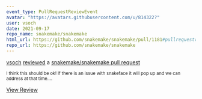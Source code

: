 ```yaml
---
event_type: PullRequestReviewEvent
avatar: "https://avatars.githubusercontent.com/u/814322?"
user: vsoch
date: 2021-09-17
repo_name: snakemake/snakemake
html_url: https://github.com/snakemake/snakemake/pull/1181#pullrequestreview-757747991
repo_url: https://github.com/snakemake/snakemake
---
```


<a href='https://github.com/vsoch' target='_blank'>vsoch</a> <a href='https://github.com/snakemake/snakemake/pull/1181#pullrequestreview-757747991' target='_blank'>reviewed</a> a <a href='https://github.com/snakemake/snakemake/pull/1181' target='_blank'>snakemake/snakemake pull request</a>

<small>I think this should be ok! If there is an issue with snakeface it will pop up and we can address at that time....</small>

<a href='https://github.com/snakemake/snakemake/pull/1181#pullrequestreview-757747991' target='_blank'>View Review</a>